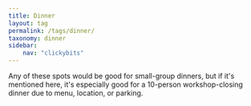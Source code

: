 ```yaml
---
title: Dinner
layout: tag
permalink: /tags/dinner/
taxonomy: dinner
sidebar:
    nav: "clickybits"
---
```


Any of these spots would be good for small-group dinners, but if it's mentioned here, it's especially good for a 10-person workshop-closing dinner due to menu, location, or parking.